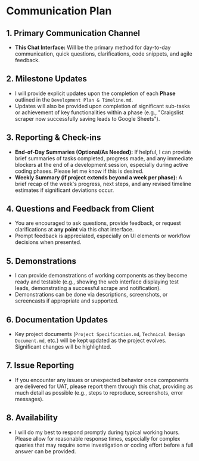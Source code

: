 # Communication Plan

## 1. Primary Communication Channel
*   **This Chat Interface:** Will be the primary method for day-to-day communication, quick questions, clarifications, code snippets, and agile feedback.

## 2. Milestone Updates
*   I will provide explicit updates upon the completion of each **Phase** outlined in the `Development Plan & Timeline.md`.
*   Updates will also be provided upon completion of significant sub-tasks or achievement of key functionalities within a phase (e.g., "Craigslist scraper now successfully saving leads to Google Sheets").

## 3. Reporting & Check-ins
*   **End-of-Day Summaries (Optional/As Needed):** If helpful, I can provide brief summaries of tasks completed, progress made, and any immediate blockers at the end of a development session, especially during active coding phases.
Please let me know if this is desired.
*   **Weekly Summary (if project extends beyond a week per phase):** A brief recap of the week's progress, next steps, and any revised timeline estimates if significant deviations occur.

## 4. Questions and Feedback from Client
*   You are encouraged to ask questions, provide feedback, or request clarifications at **any point** via this chat interface.
*   Prompt feedback is appreciated, especially on UI elements or workflow decisions when presented.

## 5. Demonstrations
*   I can provide demonstrations of working components as they become ready and testable (e.g., showing the web interface displaying test leads, demonstrating a successful scrape and notification).
*   Demonstrations can be done via descriptions, screenshots, or screencasts if appropriate and supported.

## 6. Documentation Updates
*   Key project documents (`Project Specification.md`, `Technical Design Document.md`, etc.) will be kept updated as the project evolves. Significant changes will be highlighted.

## 7. Issue Reporting
*   If you encounter any issues or unexpected behavior once components are delivered for UAT, please report them through this chat, providing as much detail as possible (e.g., steps to reproduce, screenshots, error messages).

## 8. Availability
*   I will do my best to respond promptly during typical working hours. Please allow for reasonable response times, especially for complex queries that may require some investigation or coding effort before a full answer can be provided. 